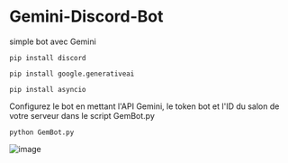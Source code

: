 # Gemini-Discord-Bot
simple bot avec Gemini

```pip install discord```

```pip install google.generativeai```

```pip install asyncio```

Configurez le bot en mettant l'API Gemini, le token bot et l'ID du salon de votre serveur dans le script GemBot.py

```python GemBot.py```

![image](https://github.com/user-attachments/assets/775bb1ee-5984-4780-8a97-73a0e23ea936)
